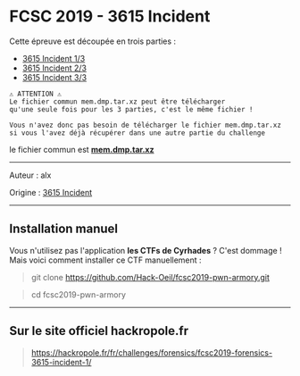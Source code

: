 # FCSC 2019 - 3615 Incident

Cette épreuve est découpée en trois parties :

- [3615 Incident 1/3](README_1_3.md)
- [3615 Incident 2/3](README_2_3.md)
- [3615 Incident 3/3](README_3_3.md)



```
⚠️ ATTENTION ⚠️
Le fichier commun mem.dmp.tar.xz peut être télécharger 
qu'une seule fois pour les 3 parties, c'est le même fichier !

Vous n'avez donc pas besoin de télécharger le fichier mem.dmp.tar.xz
si vous l'avez déjà récupérer dans une autre partie du challenge
```

le fichier commun est **[mem.dmp.tar.xz](https://hackropole.fr/filer/fcsc2019-forensics-3615-incident/public_filer/mem.dmp.tar.xz)**


-----------

Auteur : alx

Origine : [3615 Incident](https://hackropole.fr/fr/challenges/forensics/fcsc2019-forensics-3615-incident-1/)



-----------

## Installation manuel
Vous n'utilisez pas l'application **les CTFs de Cyrhades** ? C'est dommage !
Mais voici comment installer ce CTF manuellement :

> git clone https://github.com/Hack-Oeil/fcsc2019-pwn-armory.git

> cd fcsc2019-pwn-armory


-----------

## Sur le site officiel hackropole.fr
> https://hackropole.fr/fr/challenges/forensics/fcsc2019-forensics-3615-incident-1/